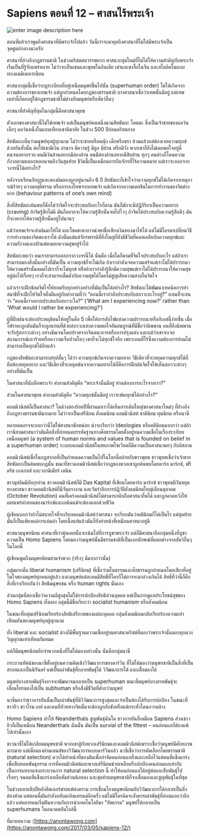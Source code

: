 Sapiens ตอนที่ 12 – ศาสนไร้พระเจ้า
==

![enter image description here](https://anontawong.files.wordpress.com/2017/03/20170305_sapiens12.png?w=676)


ตอนที่แล้วเราพูดถึงศาสนาที่มีพระเจ้าไปแล้ว วันนี้เราจะมาคุยถึงศาสนาที่ไม่ได้มีพระเจ้าเป็นจุดศูนย์กลางนะครับ

ศาสนาที่อ้างอิงกฎธรรมชาติ
ในช่วงคริสตศตวรรษแรก ศาสนากลุ่มใหม่ที่ไม่ได้ให้ความสำคัญกับพระเจ้าเริ่มเป็นที่รู้จักแพร่หลาย ไม่ว่าจะเป็นเชนและพุทธในอินเดีย เต๋าและขงจื้อในจีน และสโตอิคในแถบทะเลเมดิเตอเรเนียน

ศาสนากลุ่มนี้เชื่อว่ากฎระเบียบที่อยู่เหนือมนุษย์ขึ้นไปนั้น (superhuman order) ไม่ได้เกิดจากความต้องการของเทพเจ้า แต่ถูกกำหนดโดยกฎของธรรมชาติ บางศาสนาเชื่อว่าเทพนั้นมีอยู่ แต่เทพเหล่านี้ก็ตกอยู่ใต้กฎธรรมชาติไม่ต่างกับมนุษย์หรือสัตว์อื่นๆ

ศาสนาที่สำคัญที่สุดในกลุ่มนี้คือศาสนาพุทธ

ตัวเอกของศาสนานี้ไม่ใช่เทพเจ้า แต่เป็นมนุษย์คนหนึ่งนามสิทธัตถะ โคตมะ ซึ่งเป็นเจ้าชายของแคว้นเล็กๆ แคว้นหนึ่งในแถบเทือกเขาหิมาลัย ในช่วง 500 ปีก่อนคริสตกาล

สิทธัตถะเห็นว่ามนุษย์ทุกผู้ทุกนาม ไม่ว่าจะชายหรือหญิง เด็กหรือชรา ล้วนแล้วแต่ต้องเจอความทุกข์ด้วยกันทั้งนั้น ต่อให้เขามีเงิน อำนาจ มีความรู้ มีลูก มีบ้าน หรือมีวัง พวกเขาก็ยังไม่เคยพอใจอยู่ดี คนจนอยากรวย คนมีเงินล้านอยากมีสองล้าน คนมีสองล้านอยากมีสิบล้าน ทุกๆ คนต่างก็โดนความกังวลตามหลอกหลอนจนถึงวันสุดท้าย ชีวิตนี้เป็นเหมือนการถีบจักรที่ไร้ความหมาย แต่เราจะออกจากวงจรนี้ได้อย่างไร?

หลังจากเรียนกับกูรูและลองผิดลองถูกอยู่นานถึง 6 ปี สิทธัตถะก็เข้าใจว่าความทุกข์ไม่ได้เกิดจากเหตุการณ์ร้ายๆ ความอยุติธรรม หรือการลงโทษจากเทพเจ้า แต่เกิดจากความเคยชินในการทำงานของจิตต่างหาก (behaviour patterns of one’s own mind)

สิ่งที่สิทธัตถะค้นพบก็คือไม่ว่าจิตใจจะประสบกับอะไรก็ตาม มันก็มักจะมีปฏิกิริยาเป็นความอยาก (craving) ถ้าจิตรู้สึกไม่ดี มันก็อยากจะให้ความรู้สึกนั้นจบไปไวๆ ถ้าจิตได้ประสบกับความรู้สึกดีๆ มันก็จะอยากให้ความรู้สึกนั้นอยู่ไปนานๆ

แม้ว่าเทพเจ้าจะส่งฝนมาให้ได้ และโชคชะตาอาจนำพาชื่อเสียงเงินทองมาให้ได้ แต่ไม่มีใครมาเปลี่ยนวิธีการทำงานของจิตของเราได้ ดังนั้นแม้แต่จักรพรรดิที่ยิ่งใหญ่ก็ยังมีชีวิตที่คลอเคลียกับความทุกข์และความกังวลและเฝ้าแต่ตามหาความสุขอยู่ร่ำไป

สิทธัตถะพบว่า คนเราสามารถออกจากวงจรนี้ได้ นั่นคือ เมื่อใดก็ตามที่จิตใจประสบกับอะไร แต่ถ้าเราสามารถมองสิ่งนั้นอย่างที่มันเป็น ความทุกข์ก็จะไม่เกิด ถ้าเรากำลังเจอความเศร้าแต่เราไม่ได้ปรารถนาให้ความเศร้านั้นหมดไปเราก็จะไม่ทุกข์ หรือถ้าเรากำลังรู้สึกมีความสุขแต่เราไม่ได้ปรารถนาให้ความสุขอยู่ต่อไปเรื่อยๆ เราก็จะสามารถดื่มด่ำกับความสุขได้โดยไม่สูญเสียความสงบในจิตใจ

แล้วเราจะฝึกซ้อมจิตใจให้ยอมรับทุกอย่างอย่างที่มันเป็นได้อย่างไร? สิทธัตถะได้พัฒนาเทคนิคการทำสมาธิที่จะฝึกให้จิตใจตั้งมั่นอยู่กับคำถามที่ว่า “ตอนนี้เรากำลังประสบกับสภาวะอะไรอยู่?” แทนที่จะสนว่า “ตอนนี้เราอยากประสบกับสภาวะใด?” (‘What am I experiencing now?’ rather than ‘What would I rather be experiencing?’)

ผู้ที่ฝึกฝนจะต้องประพฤติตนให้อยู่ในศีล 5 เพื่อให้การดับไฟแห่งความปรารถนาหรือกิเลสนี้ง่ายขึ้น เมื่อไฟราคะถูกดับมันก็จะถูกแทนที่ด้วยสภาวะแห่งความพอใจอันสมบูรณ์ที่มีชื่อว่านิพพาน คนที่ถึงนิพพานจะรับรู้สภาวะต่างๆ อย่างชัดเจนโดยปราศจากจินตนาการหรือการปรุงแต่ง และแม้ว่าเขาจะเจอสถานการณ์เลวร้ายหรือคววามเจ็บปวดใดๆ เขาก็จะไม่ทุกข์ใจอีก เพราะคนที่ไร้ซึ่งความต้องการย่อมไม่สามารถเป็นทุกข์ได้อีกแล้ว

กฎของสิทธัตถะสามารถสรุปสั้นๆ ได้ว่า ความทุกข์เกิดจากความอยาก วิธีเดียวที่จะหยุดความทุกข์ได้ก็คือต้องหยุดอยาก และวิธีเดียวที่จะหลุดพ้นจากความอยากได้ก็คือการฝึกฝนจิตใจให้เห็นสภาวะต่างๆ อย่างที่มันเป็น

ในศาสนาที่นับถือพระเจ้า คำถามสำคัญคือ “พระเจ้านั้นมีอยู่ ท่านต้องการอะไรจากเรา?”

ส่วนในศาสนาพุทธ คำถามสำคัญคือ “ความทุกข์นั้นมีอยู่ เราจะพ้นทุกข์ได้อย่างไร?”

คอมมิวนิสต์ก็เป็นศาสนา?
ในช่วงสองร้อยปีที่ผ่านมาเราได้เห็นการเติบใหญ่ของศาสนาใหม่ๆ ที่อ้างอิงถึงกฎทางธรรมชาติมากมาย ไม่ว่าจะเป็นเสรีนิยม สังคมนิยม คอมมิวนิสต์ ชาตินิยม ทุนนิยม หรือนาซี

หลายคนอาจจะบอกว่านี่ไม่ใช่ศาสนาซักหน่อย น่าจะเรียกว่า Ideologies หรือคตินิยมมากกว่า แต่ถ้าเรานิยามศาสนาว่ามันคือสิ่งที่กำหนดบรรทัดฐานทางศีลธรรมโดยตั้งอยู่บนความเชื่อในเรื่องระเบียบเหนือมนุษย์ (a system of human norms and values that is founded on belief in a superhuman order) ระบอบคอมมิวนิสต์ในสหภาพโซเวียตก็มีความเป็นศาสนาพอๆ กับอิสลาม

คอมมิวนิสต์เชื่อในกฎสากลที่เป็นกำหนดความเป็นไปในโลกนี้คล้ายกับชาวพุทธ ชาวพุทธเชื่อว่าเจ้าชายสิทธัตถะเป็นค้นพบกฎนั้น ขณะที่ชาวคอมมิวนิสต์เชื่อว่ากฎของพวกเขาถูกค้นพบโดยคาร์ล มาร์กซ์, ฟรีดริช เองเกลส์ และวลาดิเมียร์ เลนิน

ชาวมุสลิมมีอัลกุรอ่าน ชาวคอมมิวนิสต์ก็มี Das Kapital ที่เขียนโดยคาร์ล มาร์กซ์ ชาวพุทธมีวันหยุดทางศาสนา ชาวคอมมิวนิสต์ก็มีวันแรงงาน และวันรำลึกการปฏิวัติสังคมนิยมใหญ่เดือนตุลาคม (October Revolution) คนที่เคร่งคอมมิวนิสต์ไม่สามารถนับถือศาสนาอื่นได้ และถูกคาดหวังให้เผยแพร่คำสอนของมาร์กซ์และเลนินแม้จะต้องแลกด้วยชีวิต

ผู้เขียนบอกว่าถ้าไม่สบายใจที่จะเรียกคอมมิวนิสต์ว่าศาสนา จะเรียกมันว่าคตินิยมก็ไม่เป็นไร แต่สุดท้ายมันก็เป็นเพียงแค่การเล่นคำ โดยเนื้อแท้แล้วมันก็ยังทำหน้าที่เหมือนศาสนาอยู่ดี

ศาสนามนุษยนิยม
ศาสนาที่เราคุ้นเคยนั้นจะเน้นไปที่การบูชาพระเจ้า แต่ก็มีศาสนาอีกกลุ่มหนึ่งที่บูชาความเป็น Homo Sapiens โดยมองว่ามนุษย์นั้นมีธรรมชาติที่เป็นเอกลักษณ์ที่แตกต่างจากสัตว์อื่นๆ ในโลกนี้

ผู้เขียนพูดถึงมนุษยนิยมสามจำพวก (จริงๆ มีมากกว่านั้น)

กลุ่มแรกคือ liberal humanism (เสรีนิยม) ที่เชื่อว่ามโนธรรมและศีลธรรมถูกกำหนดโดยเสียงที่อยู่ในใจของมนุษย์ทุกคนอยู่แล้ว และมนุษย์แต่ละคนมีสิทธิ์ที่ใครก็ไม่อาจจะมาล่วงเกินได้ สิทธิ์ที่ว่านี้ก็คือสิ่งที่เราเรียกกันว่า สิทธิมนุษยชน หรือ human rights นั่นเอง

ส่วนกลุ่มที่สองเชื่อว่าความดีสูงสุดไม่ใช่การปกป้องสิทธิส่วนบุคคล แต่เป็นการดูแลประโยชน์สุขของ Homo Sapiens ทั้งผอง กลุ่มนี้มีชื่อเรียกว่า socialist humanism หรือสังคมนิยม

ในขณะที่กลุ่มเสรีนิยมเรียกร้องสิทธิเสรีภาพของแต่ละบุคคล กลุ่มสังคมนิยมกลับเรียกร้องความเท่าเทียมกันของมนุษย์ทุกผู้ทุกนาม

ทั้ง liberal และ socialist ต่างก็มีพื้นฐานความเชื่ออยู่บนศาสนาคริสต์ที่มองว่าพระเจ้านั้นมองทุกดวงวิญญาณเท่าเทียมกันหมด

แต่ก็มีมนุษยนิยมอีกจำพวกหนึ่งที่ไม่ได้มองอย่างนั้น นั่นคือกลุ่มนาซี

กระบวนทัศน์ของนาซีตั้งอยู่บนความคิดเชิงวิวัฒนาการของดาร์วิน ที่ไม่ได้มองว่ามนุษยชาติเป็นสิ่งที่เป็นสากลและเป็นนิรันดร์ แต่เป็นเผ่าพันธุ์ที่กลายพันธุ์ได้ วิวัฒนาการได้ และเสื่อมลงได้

มนุษย์บางสายพันธุ์จึงอาจจะพัฒนาจนกลายเป็น superhuman ขณะที่มนุษย์บางสายพันธุ์จะเสื่อมโทรมลงไปเป็น subhuman หรือสิ่งมีชีวิตที่ต่ำกว่ามนุษย์

นาซีมองว่าชาวอารยันนั้นเป็นเผ่าพันธุ์ที่มีวิวัฒนาการสูงสุดและจำเป็นต้องได้รับการปกป้อง ในขณะที่ชาวยิว ชาวโรม เกย์ และคนที่ป่วยทางจิตนั้นจะต้องถูกกักขังหรือแม้กระทั่งโดนกวาดล้าง

Homo Sapiens ทำให้ Neanderthals สูญพันธุ์ฉันใด ชาวอารยันก็เหมือน Sapiens ส่วนชาวยิวก็เป็นเหมือน Neanderthals ฉันนั้น มันเป็น survial of the fittest – คนอ่อนแอก็ต้องแพ้ไปเท่านั้นเอง

ชาวนาซีไม่ได้เกลียดมนุษยชาติ พวกเขาสู้กับพวกเสรีนิยมและคอมมิวนิสต์เพราะเชื่อว่ามนุษย์มีศักยภาพมากมาย แต่เมื่อมองผ่านเลนส์ของวิวัฒนาการแบบดาร์วินแล้ว นาซีเชื่อว่าการคัดเลือกโดยธรรมชาติ (natural selection) ควรได้ทำหน้าที่ของมันเพื่อกำจัดคนอ่อนแอทิ้งและเหลือไว้แต่คนที่แข็งแกร่งเพื่อสืบทอดพันธุกรรม การที่คอมมิวนิสต์และพวกเสรีนิยมช่วยเหลือหรือปกป้องคนอ่อนแอเท่ากับเป็นการแทรกแซงกระบวนการ natural selection นี้ ทำให้คนอ่อนแอได้อยู่ต่อและสืบพันธุ์ไปเรื่อยๆ จนคนที่แข็งแกร่งเหลือสัดส่วนน้อยลง และสุดท้ายมนุษยชาติก็จะเสื่อมลงและสูญพันธุ์ในที่สุด

ในช่วงหลายสิบปีหลังฮิตเลอร์พ่ายแพ้สงคราม การเชื่อมโยงมนุษยนิยมกับวิวัฒนาการได้กลายเป็นสิ่งต้องห้าม แต่ตอนนี้มันกำลังกลับมาอินเทรนด์อีกครั้ง แม้ไม่มีใครคิดจะสังหารเผ่าพันธุ์ที่อ่อนแอกว่าอีกแล้ว แต่หลายคนเริ่มฝันหวานกับการนำเทคโนโลยีมา “อัพเกรด” มนุษย์ให้กลายเป็น superhumans ในอนาคตอันใกล้นี้

ที่มาบทความ :[https://anontawong.com](https://anontawong.com/2017/03/05/sapiens-12/)
<!--stackedit_data:
eyJoaXN0b3J5IjpbLTIxODg5NzM0NV19
-->